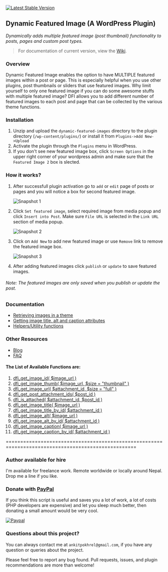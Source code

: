 [![Latest Stable Version](https://poser.pugx.org/ankitpokhrel/Dynamic-Featured-Image/v/stable.png)](https://packagist.org/packages/ankitpokhrel/Dynamic-Featured-Image)

## Dynamic Featured Image (A WordPress Plugin)

_Dynamically adds multiple featured image (post thumbnail) functionality to posts, pages and custom post types._

> For documentation of current version, view the [Wiki](https://github.com/ankitpokhrel/Dynamic-Featured-Image/wiki).

### Overview
Dynamic Featured Image enables the option to have MULTIPLE featured images within a post or page. 
This is especially helpful when you use other plugins, post thumbnails or sliders that use featured images.
Why limit yourself to only one featured image if you can do some awesome stuffs with multiple featured image? 
DFI allows you to add different number of featured images to each post and page that can be collected by the various theme functions.

### Installation

  1. Unzip and upload the `dynamic-featured-images` directory to the plugin directory (`/wp-content/plugins/`) or install it from `Plugins->Add New->Upload`
  2. Activate the plugin through the `Plugins` menu in WordPress.
  3. If you don't see new featured image box, click `Screen Options` in the upper right corner of your wordpress admin and make sure that the `Featured Image 2` box is slected.

### How it works?
1. After successfull plugin activation go to `add` or `edit` page of posts or pages and you will notice a box for second featured image.

   ![Snapshot 1](http://ankitpokhrel.com.np/dfi/screenshot-1.jpg)

2. Click `Set featured image`, select required image from media popup and click `Insert into Post`. Make sure `File URL` is selected in the `Link URL` section of media popup.

   ![Snapshot 2](http://ankitpokhrel.com.np/dfi/snapshot_2.jpg)

3. Click on `Add New` to add new featured image or use `Remove` link to remove the featured image box.
 
   ![Snapshot 3](http://ankitpokhrel.com.np/dfi/screenshot-3.jpg)

4. After adding featured images click `publish` or `update` to save featured images.

###### _Note: The featured images are only saved when you publish or update the post._

### Documentation
* [Retrieving images in a theme](/ankitpokhrel/Dynamic-Featured-Image/wiki/Retrieving-images-in-a-theme)
* [Getting image title, alt and caption attributes](/ankitpokhrel/Dynamic-Featured-Image/wiki/Available-Functions#getting-image-title-alt-and-caption-attributes)
* [Helpers/Utility functions](/ankitpokhrel/Dynamic-Featured-Image/wiki/Available-Functions)

### Other Resources
* [Blog](http://ankitpokhrel.com.np/blog/category/dynamic-featured-image/)
* [FAQ](http://wordpress.org/plugins/dynamic-featured-image/faq/)

#### The List of Available Functions are:
1. [dfi_get_image_id( $image_url )](https://github.com/ankitpokhrel/Dynamic-Featured-Image/wiki/Available-Functions#1-dfi_get_image_id-image_url-)
2. [dfi_get_image_thumb( $image_url, $size = "thumbnail" )](https://github.com/ankitpokhrel/Dynamic-Featured-Image/wiki/Available-Functions#2-dfi_get_image_thumb-image_url-size--thumbnail-)
3. [dfi_get_image_url( $attachment_id, $size = "full" )](https://github.com/ankitpokhrel/Dynamic-Featured-Image/wiki/Available-Functions#3-dfi_get_image_url-attachment_id-size--full-)
4. [dfi_get_post_attachment_ids( $post_id )](https://github.com/ankitpokhrel/Dynamic-Featured-Image/wiki/Available-Functions#4-dfi_get_post_attachment_ids-post_id-)
5. [dfi_is_attached( $attachment_id, $post_id )](https://github.com/ankitpokhrel/Dynamic-Featured-Image/wiki/Available-Functions#5-dfi_is_attached-attachment_id-post_id-)
6. [dfi_get_image_title( $image_url )](https://github.com/ankitpokhrel/Dynamic-Featured-Image/wiki/Available-Functions#6-dfi_get_image_title-image_url-)
7. [dfi_get_image_title_by_id( $attachment_id )](https://github.com/ankitpokhrel/Dynamic-Featured-Image/wiki/Available-Functions#7-dfi_get_image_title_by_id-attachment_id-)
8. [dfi_get_image_alt( $image_url )](https://github.com/ankitpokhrel/Dynamic-Featured-Image/wiki/Available-Functions#8-dfi_get_image_alt-image_url-)
9. [dfi_get_image_alt_by_id( $attachment_id )](https://github.com/ankitpokhrel/Dynamic-Featured-Image/wiki/Available-Functions#9-dfi_get_image_alt_by_id-attachment_id-)
10. [dfi_get_image_caption( $image_url )](https://github.com/ankitpokhrel/Dynamic-Featured-Image/wiki/Available-Functions#10-dfi_get_image_caption-image_url-)
11. [dfi_get_image_caption_by_id( $attachment_id )](https://github.com/ankitpokhrel/Dynamic-Featured-Image/wiki/Available-Functions#11-dfi_get_image_caption_by_id-attachment_id-)

===================================================================================================

### Author available for hire

I'm available for freelance work. Remote worldwide or locally around Nepal. Drop me a line if you like.
 
### Donate with [PayPal](https://www.paypal.com/cgi-bin/webscr?cmd=_s-xclick&hosted_button_id=J9FVY3ESPPD58)

If you think this script is useful and saves you a lot of work, a lot of costs (PHP developers are expensive) and let you sleep much better, then donating a small amount would be very cool.

[![Paypal](http://ankitpokhrel.com.np/img/paypal.png)](https://www.paypal.com/cgi-bin/webscr?cmd=_s-xclick&hosted_button_id=J9FVY3ESPPD58)

### Questions about this project?

You can always contact me at `ankitpokhrel@gmail.com`, if you have any question or queries about the project. 

Please feel free to report any bug found. Pull requests, issues, and plugin recommendations are more than welcome!
